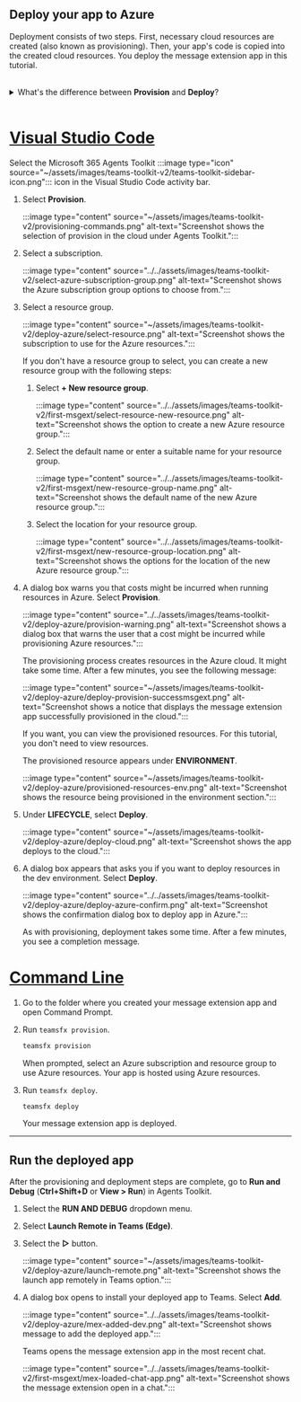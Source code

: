 ## Deploy your app to Azure

Deployment consists of two steps. First, necessary cloud resources are created (also known as provisioning). Then, your app's code is copied into the created cloud resources. You deploy the message extension app in this tutorial.
<br>
<br>
<details>
<summary>What's the difference between <b>Provision</b> and <b>Deploy</b>?</summary>
<br>
The <b>Provision</b> step creates resources in Azure and Microsoft 365 for your app, but no code (such as HTML, CSS, or JavaScript) is copied to the resources. The <b>Deploy</b> step copies the code for your app to the resources you created during the provision step. It's common to deploy multiple times without provisioning new resources. Since the provision step takes some time to complete, it's separate from the deployment step.
</details>
<br>

# [Visual Studio Code](#tab/vsc4)

Select the Microsoft 365 Agents Toolkit :::image type="icon" source="~/assets/images/teams-toolkit-v2/teams-toolkit-sidebar-icon.png"::: icon in the Visual Studio Code activity bar.

1. Select **Provision**.

   :::image type="content" source="~/assets/images/teams-toolkit-v2/provisioning-commands.png" alt-text="Screenshot shows the selection of provision in the cloud under Agents Toolkit.":::

1. Select a subscription.

   :::image type="content" source="../../assets/images/teams-toolkit-v2/select-azure-subscription-group.png" alt-text="Screenshot shows the Azure subscription group options to choose from.":::

1. Select a resource group.

   :::image type="content" source="~/assets/images/teams-toolkit-v2/deploy-azure/select-resource.png" alt-text="Screenshot shows the subscription to use for the Azure resources.":::

   If you don't have a resource group to select, you can create a new resource group with the following steps:

   1. Select **+ New resource group**.

      :::image type="content" source="../../assets/images/teams-toolkit-v2/first-msgext/select-resource-new-resource.png" alt-text="Screenshot shows the option to create a new Azure resource group.":::

   1. Select the default name or enter a suitable name for your resource group.

      :::image type="content" source="../../assets/images/teams-toolkit-v2/first-msgext/new-resource-group-name.png" alt-text="Screenshot shows the default name of the new Azure resource group.":::

   1. Select the location for your resource group.

      :::image type="content" source="../../assets/images/teams-toolkit-v2/first-msgext/new-resource-group-location.png" alt-text="Screenshot shows the options for the location of the new Azure resource group.":::

1. A dialog box warns you that costs might be incurred when running resources in Azure. Select **Provision**.

   :::image type="content" source="../../assets/images/teams-toolkit-v2/deploy-azure/provision-warning.png" alt-text="Screenshot shows a dialog box that warns the user that a cost might be incurred while provisioning Azure resources.":::

   The provisioning process creates resources in the Azure cloud. It might take some time. After a few minutes, you see the following message:

   :::image type="content" source="~/assets/images/teams-toolkit-v2/deploy-azure/deploy-provision-successmsgext.png" alt-text="Screenshot shows a notice that displays the message extension app successfully provisioned in the cloud.":::

   If you want, you can view the provisioned resources. For this tutorial, you don't need to view resources.

   The provisioned resource appears under **ENVIRONMENT**.

   :::image type="content" source="~/assets/images/teams-toolkit-v2/deploy-azure/provisioned-resources-env.png" alt-text="Screenshot shows the resource being provisioned in the environment section.":::

1. Under **LIFECYCLE**, select **Deploy**.

   :::image type="content" source="~/assets/images/teams-toolkit-v2/deploy-azure/deploy-cloud.png" alt-text="Screenshot shows the app deploys to the cloud.":::

1. A dialog box appears that asks you if you want to deploy resources in the dev environment. Select **Deploy**.

   :::image type="content" source="../../assets/images/teams-toolkit-v2/deploy-azure/deploy-azure-confirm.png" alt-text="Screenshot shows the confirmation dialog box to deploy app in Azure.":::

   As with provisioning, deployment takes some time. After a few minutes, you see a completion message.

# [Command Line](#tab/cli4)

1. Go to the folder where you created your message extension app and open Command Prompt.

1. Run `teamsfx provision`.

   ``` bash
   teamsfx provision
   ```

   When prompted, select an Azure subscription and resource group to use Azure resources. Your app is hosted using Azure resources.

1. Run `teamsfx deploy`.

   ``` bash
   teamsfx deploy
   ```

   Your message extension app is deployed.

---

## Run the deployed app

After the provisioning and deployment steps are complete, go to **Run and Debug** (**Ctrl+Shift+D** or **View > Run**) in Agents Toolkit.

1. Select the **RUN AND DEBUG** dropdown menu.
1. Select **Launch Remote in Teams (Edge)**.
1. Select the **▷** button.

   :::image type="content" source="~/assets/images/teams-toolkit-v2/deploy-azure/launch-remote.png" alt-text="Screenshot shows the launch app remotely in Teams option.":::

1. A dialog box opens to install your deployed app to Teams. Select **Add**.

   :::image type="content" source="../../assets/images/teams-toolkit-v2/deploy-azure/mex-added-dev.png" alt-text="Screenshot shows message to add the deployed app.":::

   Teams opens the message extension app in the most recent chat.

   :::image type="content" source="../../assets/images/teams-toolkit-v2/first-msgext/mex-loaded-chat-app.png" alt-text="Screenshot shows the message extension open in a chat.":::
